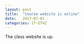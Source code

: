 ```yaml
---
layout: post
title:  "Course website is online"
date:   2017-07-01
categories: 17-ETHZ
---
```


The class website is up.
